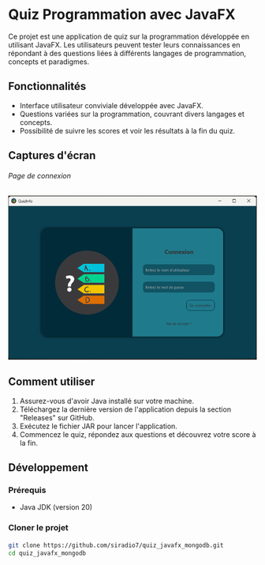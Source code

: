 # Quiz Programmation avec JavaFX

Ce projet est une application de quiz sur la programmation développée en utilisant JavaFX. Les utilisateurs peuvent tester leurs connaissances en répondant à des questions liées à différents langages de programmation, concepts et paradigmes.

## Fonctionnalités

- Interface utilisateur conviviale développée avec JavaFX.
- Questions variées sur la programmation, couvrant divers langages et concepts.
- Possibilité de suivre les scores et voir les résultats à la fin du quiz.

## Captures d'écran
###### Page de connexion

![Capture d'écran 1](screenshots/capture1.png)

## Comment utiliser

1. Assurez-vous d'avoir Java installé sur votre machine.
2. Téléchargez la dernière version de l'application depuis la section "Releases" sur GitHub.
3. Exécutez le fichier JAR pour lancer l'application.
4. Commencez le quiz, répondez aux questions et découvrez votre score à la fin.

## Développement

### Prérequis 

- Java JDK (version 20)

### Cloner le projet

```bash
git clone https://github.com/siradio7/quiz_javafx_mongodb.git
cd quiz_javafx_mongodb
